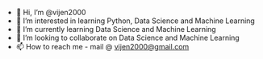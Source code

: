 - 👋 Hi, I’m @vijen2000
- 👀 I’m interested in learning Python, Data Science and Machine Learning
- 🌱 I’m currently learning Data Science and Machine Learning
- 💞️ I’m looking to collaborate on Data Science and Machine Learning
- 📫 How to reach me - mail @ vijen2000@gmail.com

<!---
vijen2000/vijen2000 is a ✨ special ✨ repository because its `README.md` (this file) appears on your GitHub profile.
You can click the Preview link to take a look at your changes.
--->
